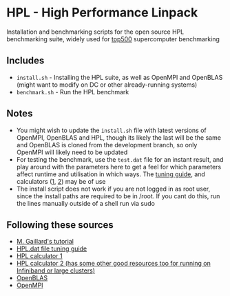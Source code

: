 # HPL - High Performance Linpack

Installation and benchmarking scripts for the open source HPL benchmarking suite, widely used for [top500](https://top500.org/) supercomputer benchmarking

## Includes

- `install.sh` - Installing the HPL suite, as well as OpenMPI and OpenBLAS (might want to modify on DC or other already-running systems)
- `benchmark.sh` - Run the HPL benchmark

## Notes

- You might wish to update the `install.sh` file with latest versions of OpenMPI, OpenBLAS and HPL, though its likely the last will be the same and OpenBLAS is cloned from the development branch, so only OpenMPI will likely need to be updated
- For testing the benchmark, use the `test.dat` file for an instant result, and play around with the parameters here to get a feel for which parameters affect runtime and utilisation in which ways. The [tuning guide](https://netlib.org/benchmark/hpl/tuning.html#tips), and calculators ([1](https://www.advancedclustering.com/act_kb/tune-hpl-dat-file/), [2](https://hpl-calculator.sourceforge.net)) may be of use
- The install script does not work if you are not logged in as root user, since the install paths are required to be in /root. If you cant do this, run the lines manually outside of a shell run via sudo

## Following these sources

- [M. Gaillard's tutorial](https://www.mgaillard.fr/2022/08/27/benchmark-with-hpl.html)
- [HPL.dat file tuning guide](https://netlib.org/benchmark/hpl/tuning.html)
- [HPL calculator 1](https://www.advancedclustering.com/act_kb/tune-hpl-dat-file/)
- [HPL calculator 2 (has some other good resources too for running on Infiniband or large clusters)](https://hpl-calculator.sourceforge.net)
- [OpenBLAS](https://github.com/OpenMathLib/OpenBLAS)
- [OpenMPI](https://www.open-mpi.org/)
